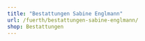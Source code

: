 ```yaml
---
title: "Bestattungen Sabine Englmann"
url: /fuerth/bestattungen-sabine-englmann/
shop: Bestattungen
---
```

